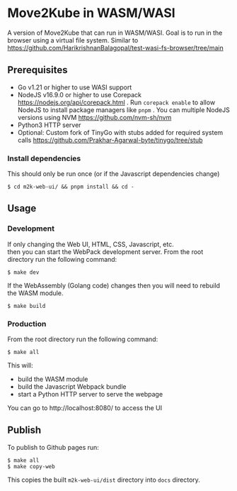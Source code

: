 # Move2Kube in WASM/WASI

A version of Move2Kube that can run in WASM/WASI.
Goal is to run in the browser using a virtual file system.
Similar to https://github.com/HarikrishnanBalagopal/test-wasi-fs-browser/tree/main

## Prerequisites

- Go v1.21 or higher to use WASI support
- NodeJS v16.9.0 or higher to use Corepack https://nodejs.org/api/corepack.html . Run `corepack enable` to allow NodeJS to install package managers like `pnpm` . You can multiple NodeJS versions using NVM https://github.com/nvm-sh/nvm
- Python3 HTTP server
- Optional: Custom fork of TinyGo with stubs added for required system calls https://github.com/Prakhar-Agarwal-byte/tinygo/tree/stub

### Install dependencies

This should only be run once (or if the Javascript dependencies change)

```shell
$ cd m2k-web-ui/ && pnpm install && cd -
```

## Usage

### Development

If only changing the Web UI, HTML, CSS, Javascript, etc.  
then you can start the WebPack development server.
From the root directory run the following command:

```shell
$ make dev
```

If the WebAssembly (Golang code) changes then you will need to rebuild the WASM module.

```shell
$ make build
```

### Production

From the root directory run the following command:

```shell
$ make all
```

This will:
- build the WASM module
- build the Javascript Webpack bundle
- start a Python HTTP server to serve the webpage

You can go to http://localhost:8080/ to access the UI

## Publish

To publish to Github pages run:

```shell
$ make all
$ make copy-web
```

This copies the built `m2k-web-ui/dist` directory into `docs` directory.
